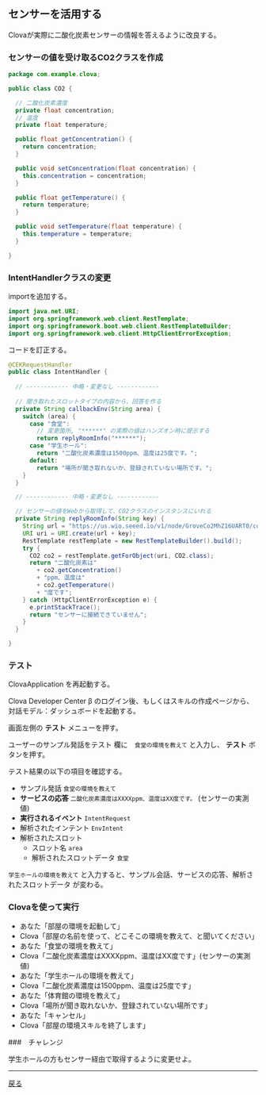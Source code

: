 ## センサーを活用する

Clovaが実際に二酸化炭素センサーの情報を答えるように改良する。

### センサーの値を受け取るCO2クラスを作成

```java
package com.example.clova;

public class CO2 {

  // 二酸化炭素濃度
  private float concentration;
  // 温度
  private float temperature;

  public float getConcentration() {
    return concentration;
  }

  public void setConcentration(float concentration) {
    this.concentration = concentration;
  }

  public float getTemperature() {
    return temperature;
  }

  public void setTemperature(float temperature) {
    this.temperature = temperature;
  }

}
```

### IntentHandlerクラスの変更

importを追加する。

```java
import java.net.URI;
import org.springframework.web.client.RestTemplate;
import org.springframework.boot.web.client.RestTemplateBuilder;
import org.springframework.web.client.HttpClientErrorException;
```

コードを訂正する。

```java
@CEKRequestHandler
public class IntentHandler {
  
  // ------------ 中略・変更なし ------------ 
  
  // 聞き取れたスロットタイプの内容から、回答を作る
  private String callbackEnv(String area) {
    switch (area) {
      case "食堂":
        // 変更箇所, "******" の実際の値はハンズオン時に提示する
        return replyRoomInfo("******"); 
      case "学生ホール":
        return "二酸化炭素濃度は1500ppm、温度は25度です。";
      default:
        return "場所が聞き取れないか、登録されていない場所です。";
    }
  }

  // ------------ 中略・変更なし ------------

  // センサーの値をWebから取得して、CO2クラスのインスタンスにいれる
  private String replyRoomInfo(String key) {
    String url = "https://us.wio.seeed.io/v1/node/GroveCo2MhZ16UART0/concentration_and_temperature?access_token=";
    URI uri = URI.create(url + key);
    RestTemplate restTemplate = new RestTemplateBuilder().build();
    try {
      CO2 co2 = restTemplate.getForObject(uri, CO2.class);
      return "二酸化炭素は"
        + co2.getConcentration()
        + "ppm、温度は"
        + co2.getTemperature()
        + "度です";
    } catch (HttpClientErrorException e) {
      e.printStackTrace();
      return "センサーに接続できていません";
    }
  }

}
```

### テスト

ClovaApplication を再起動する。

Clova Developer Center β のログイン後、もしくはスキルの作成ページから、対話モデル：ダッシュボードを起動する。

画面左側の **テスト** メニューを押す。

ユーザーのサンプル発話をテスト 欄に　`食堂の環境を教えて` と入力し、 **テスト** ボタンを押す。

テスト結果の以下の項目を確認する。

- サンプル発話 `食堂の環境を教えて`
- **サービスの応答** `二酸化炭素濃度はXXXXppm、温度はXX度です。` (センサーの実測値)
- **実行されるイベント** `IntentRequest`
- 解析されたインテント `EnvIntent`
- 解析されたスロット
    - スロット名 `area`
    - 解析されたスロットデータ `食堂`

`学生ホールの環境を教えて` と入力すると、サンプル会話、サービスの応答、解析されたスロットデータ が変わる。

### Clovaを使って実行

- あなた「部屋の環境を起動して」
- Clova「部屋の名前を使って、どこそこの環境を教えて、と聞いてください」
- あなた「食堂の環境を教えて」
- Clova「二酸化炭素濃度はXXXXppm、温度はXX度です」(センサーの実測値)
- あなた「学生ホールの環境を教えて」
- Clova「二酸化炭素濃度は1500ppm、温度は25度です」
- あなた「体育館の環境を教えて」
- Clova「場所が聞き取れないか、登録されていない場所です」
- あなた「キャンセル」
- Clova「部屋の環境スキルを終了します」

###　チャレンジ

学生ホールの方もセンサー経由で取得するように変更せよ。

----

[戻る](../../README.md)
